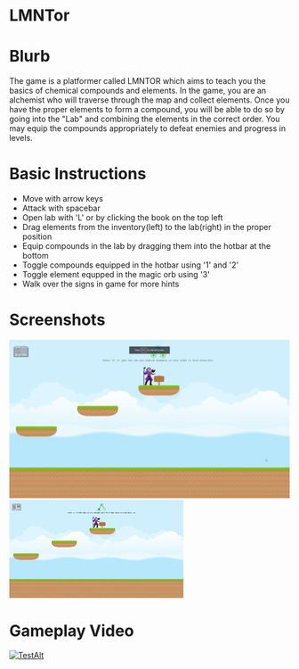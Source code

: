 # LMNTor

# Blurb

The game is a platformer called LMNTOR which aims to teach you the basics of chemical compounds and elements. In the game, you are an alchemist who will traverse through the map and collect elements. Once you have the proper elements to form a compound, you will be able to do so by going into the "Lab" and combining the elements in the correct order. You may equip the compounds appropriately to defeat enemies and progress in levels.

# Basic Instructions
* Move with arrow keys
* Attack with spacebar
* Open lab with 'L' or by clicking the book on the top left
* Drag elements from the inventory(left) to the lab(right) in the proper position
* Equip compounds in the lab by dragging them into the hotbar at the bottom
* Toggle compounds equipped in the hotbar using '1' and '2'
* Toggle element equpped in the magic orb using '3'
* Walk over the signs in game for more hints

# Screenshots
![Large Screenshot](/src/assets/screenshots/large.png)
![Small Screenshot](/src/assets/screenshots/small.png)

# Gameplay Video
[![TestAlt](http://img.youtube.com/vi/kvzvsyUZp7Q/0.jpg)](http://www.youtube.com/watch?v=kvzvsyUZp7Q "Test")